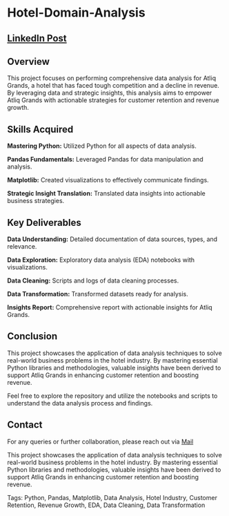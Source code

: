 # Hotel-Domain-Analysis
## [LinkedIn Post](https://www.linkedin.com/posts/mounikapalli_hotel-domain-analysis-using-python-activity-7187054816534183936-1vWm?utm_source=share&utm_medium=member_desktop)
## Overview
This project focuses on performing comprehensive data analysis for Atliq Grands, a hotel that has faced tough competition and a decline in revenue. By leveraging data and strategic insights, this analysis aims to empower Atliq Grands with actionable strategies for customer retention and revenue growth.

## Skills Acquired
**Mastering Python:** Utilized Python for all aspects of data analysis.

**Pandas Fundamentals:** Leveraged Pandas for data manipulation and analysis.

**Matplotlib:** Created visualizations to effectively communicate findings.

**Strategic Insight Translation:** Translated data insights into actionable business strategies.

## Key Deliverables
**Data Understanding:** Detailed documentation of data sources, types, and relevance.

**Data Exploration:** Exploratory data analysis (EDA) notebooks with visualizations.

**Data Cleaning:** Scripts and logs of data cleaning processes.

**Data Transformation:** Transformed datasets ready for analysis.

**Insights Report:** Comprehensive report with actionable insights for Atliq Grands.

## Conclusion
This project showcases the application of data analysis techniques to solve real-world business problems in the hotel industry. By mastering essential Python libraries and methodologies, valuable insights have been derived to support Atliq Grands in enhancing customer retention and boosting revenue.

Feel free to explore the repository and utilize the notebooks and scripts to understand the data analysis process and findings.

## Contact
For any queries or further collaboration, please reach out via [Mail](monimounika2468@gmail.com)

This project showcases the application of data analysis techniques to solve real-world business problems in the hotel industry. By mastering essential Python libraries and methodologies, valuable insights have been derived to support Atliq Grands in enhancing customer retention and boosting revenue.

Tags: Python, Pandas, Matplotlib, Data Analysis, Hotel Industry, Customer Retention, Revenue Growth, EDA, Data Cleaning, Data Transformation
